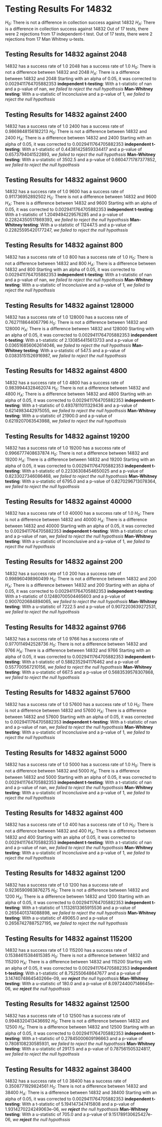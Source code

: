 # Testing Results For 14832 
$H_{0}$: There is not a difference in collection success against 14832 
$H_{A}$: There is a difference in collection success against 14832
Out of 17 tests, there were 2 rejections from 17 independent-t test.
Out of 17 tests, there were 2 rejections from 17 Man Whitney u-tests.
## Testing Results for 14832 against 2048 
14832 has a success rate of 1.0
2048 has a success rate of 1.0
$H_{0}$: There is not a difference between 14832 and 2048
$H_{A}$: There is a difference between 14832 and 2048
Starting with an alpha of 0.05, it was corrected to 0.0029411764705882353
__independent t-testing__: With a t-statistic of nan and a p-value of nan, _we failed to reject the null hypothssis_
__Man-Whitney testing__: With a u-statistic of Inconclusive and a p-value of 1, _we failed to reject the null hypothssis_
## Testing Results for 14832 against 2400 
14832 has a success rate of 1.0
2400 has a success rate of 0.9869848156182213
$H_{0}$: There is not a difference between 14832 and 2400
$H_{A}$: There is a difference between 14832 and 2400
Starting with an alpha of 0.05, it was corrected to 0.0029411764705882353
__independent t-testing__: With a t-statistic of 0.44381425859334417 and a p-value of 0.6573794041522893, _we failed to reject the null hypothssis_
__Man-Whitney testing__: With a u-statistic of 3502.5 and a p-value of 0.6604771787377852, _we failed to reject the null hypothssis_
## Testing Results for 14832 against 9600 
14832 has a success rate of 1.0
9600 has a success rate of 0.911736952892502
$H_{0}$: There is not a difference between 14832 and 9600
$H_{A}$: There is a difference between 14832 and 9600
Starting with an alpha of 0.05, it was corrected to 0.0029411764705882353
__independent t-testing__: With a t-statistic of 1.2049494229576285 and a p-value of 0.22824350517869393, _we failed to reject the null hypothssis_
__Man-Whitney testing__: With a u-statistic of 112447.5 and a p-value of 0.22825595420177247, _we failed to reject the null hypothssis_
## Testing Results for 14832 against 800 
14832 has a success rate of 1.0
800 has a success rate of 1.0
$H_{0}$: There is not a difference between 14832 and 800
$H_{A}$: There is a difference between 14832 and 800
Starting with an alpha of 0.05, it was corrected to 0.0029411764705882353
__independent t-testing__: With a t-statistic of nan and a p-value of nan, _we failed to reject the null hypothssis_
__Man-Whitney testing__: With a u-statistic of Inconclusive and a p-value of 1, _we failed to reject the null hypothssis_
## Testing Results for 14832 against 128000 
14832 has a success rate of 1.0
128000 has a success rate of 0.7627118644067796
$H_{0}$: There is not a difference between 14832 and 128000
$H_{A}$: There is a difference between 14832 and 128000
Starting with an alpha of 0.05, it was corrected to 0.0029411764705882353
__independent t-testing__: With a t-statistic of 2.130854415613733 and a p-value of 0.036516856062614046, _we failed to reject the null hypothssis_
__Man-Whitney testing__: With a u-statistic of 547.5 and a p-value of 0.03835151526916987, _we failed to reject the null hypothssis_
## Testing Results for 14832 against 4800 
14832 has a success rate of 1.0
4800 has a success rate of 0.9839944328462074
$H_{0}$: There is not a difference between 14832 and 4800
$H_{A}$: There is a difference between 14832 and 4800
Starting with an alpha of 0.05, it was corrected to 0.0029411764705882353
__independent t-testing__: With a t-statistic of 0.4937811011329436 and a p-value of 0.6214983442975055, _we failed to reject the null hypothssis_
__Man-Whitney testing__: With a u-statistic of 21900.0 and a p-value of 0.6219207063543988, _we failed to reject the null hypothssis_
## Testing Results for 14832 against 19200 
14832 has a success rate of 1.0
19200 has a success rate of 0.9966777408637874
$H_{0}$: There is not a difference between 14832 and 19200
$H_{A}$: There is a difference between 14832 and 19200
Starting with an alpha of 0.05, it was corrected to 0.0029411764705882353
__independent t-testing__: With a t-statistic of 0.22336308454650025 and a p-value of 0.8233027346086468, _we failed to reject the null hypothssis_
__Man-Whitney testing__: With a u-statistic of 6795.0 and a p-value of 0.8270296713078364, _we failed to reject the null hypothssis_
## Testing Results for 14832 against 40000 
14832 has a success rate of 1.0
40000 has a success rate of 1.0
$H_{0}$: There is not a difference between 14832 and 40000
$H_{A}$: There is a difference between 14832 and 40000
Starting with an alpha of 0.05, it was corrected to 0.0029411764705882353
__independent t-testing__: With a t-statistic of nan and a p-value of nan, _we failed to reject the null hypothssis_
__Man-Whitney testing__: With a u-statistic of Inconclusive and a p-value of 1, _we failed to reject the null hypothssis_
## Testing Results for 14832 against 200 
14832 has a success rate of 1.0
200 has a success rate of 0.998960498960499
$H_{0}$: There is not a difference between 14832 and 200
$H_{A}$: There is a difference between 14832 and 200
Starting with an alpha of 0.05, it was corrected to 0.0029411764705882353
__independent t-testing__: With a t-statistic of 0.12480700504465603 and a p-value of 0.9007020684894065, _we failed to reject the null hypothssis_
__Man-Whitney testing__: With a u-statistic of 7222.5 and a p-value of 0.9072203639272531, _we failed to reject the null hypothssis_
## Testing Results for 14832 against 9766 
14832 has a success rate of 1.0
9766 has a success rate of 0.9770114942528736
$H_{0}$: There is not a difference between 14832 and 9766
$H_{A}$: There is a difference between 14832 and 9766
Starting with an alpha of 0.05, it was corrected to 0.0029411764705882353
__independent t-testing__: With a t-statistic of 0.5882352941176462 and a p-value of 0.557700567210156, _we failed to reject the null hypothssis_
__Man-Whitney testing__: With a u-statistic of 667.5 and a p-value of 0.5683539578307868, _we failed to reject the null hypothssis_
## Testing Results for 14832 against 57600 
14832 has a success rate of 1.0
57600 has a success rate of 1.0
$H_{0}$: There is not a difference between 14832 and 57600
$H_{A}$: There is a difference between 14832 and 57600
Starting with an alpha of 0.05, it was corrected to 0.0029411764705882353
__independent t-testing__: With a t-statistic of nan and a p-value of nan, _we failed to reject the null hypothssis_
__Man-Whitney testing__: With a u-statistic of Inconclusive and a p-value of 1, _we failed to reject the null hypothssis_
## Testing Results for 14832 against 5000 
14832 has a success rate of 1.0
5000 has a success rate of 1.0
$H_{0}$: There is not a difference between 14832 and 5000
$H_{A}$: There is a difference between 14832 and 5000
Starting with an alpha of 0.05, it was corrected to 0.0029411764705882353
__independent t-testing__: With a t-statistic of nan and a p-value of nan, _we failed to reject the null hypothssis_
__Man-Whitney testing__: With a u-statistic of Inconclusive and a p-value of 1, _we failed to reject the null hypothssis_
## Testing Results for 14832 against 400 
14832 has a success rate of 1.0
400 has a success rate of 1.0
$H_{0}$: There is not a difference between 14832 and 400
$H_{A}$: There is a difference between 14832 and 400
Starting with an alpha of 0.05, it was corrected to 0.0029411764705882353
__independent t-testing__: With a t-statistic of nan and a p-value of nan, _we failed to reject the null hypothssis_
__Man-Whitney testing__: With a u-statistic of Inconclusive and a p-value of 1, _we failed to reject the null hypothssis_
## Testing Results for 14832 against 1200 
14832 has a success rate of 1.0
1200 has a success rate of 0.9236590983876275
$H_{0}$: There is not a difference between 14832 and 1200
$H_{A}$: There is a difference between 14832 and 1200
Starting with an alpha of 0.05, it was corrected to 0.0029411764705882353
__independent t-testing__: With a t-statistic of 1.1132613365915536 and a p-value of 0.2656401374088898, _we failed to reject the null hypothssis_
__Man-Whitney testing__: With a u-statistic of 49065.0 and a p-value of 0.26567427887527195, _we failed to reject the null hypothssis_
## Testing Results for 14832 against 115200 
14832 has a success rate of 1.0
115200 has a success rate of 0.15384615384615385
$H_{0}$: There is not a difference between 14832 and 115200
$H_{A}$: There is a difference between 14832 and 115200
Starting with an alpha of 0.05, it was corrected to 0.0029411764705882353
__independent t-testing__: With a t-statistic of 8.752550648647677 and a p-value of 3.1474074864540266e-09, _we **reject** the null hypothssis_
__Man-Whitney testing__: With a u-statistic of 180.0 and a p-value of 8.097244007146645e-06, _we **reject** the null hypothssis_
## Testing Results for 14832 against 12500 
14832 has a success rate of 1.0
12500 has a success rate of 0.9948320413436692
$H_{0}$: There is not a difference between 14832 and 12500
$H_{A}$: There is a difference between 14832 and 12500
Starting with an alpha of 0.05, it was corrected to 0.0029411764705882353
__independent t-testing__: With a t-statistic of 0.27845000609196663 and a p-value of 0.7808108230585931, _we failed to reject the null hypothssis_
__Man-Whitney testing__: With a u-statistic of 2917.5 and a p-value of 0.787561505324817, _we failed to reject the null hypothssis_
## Testing Results for 14832 against 38400 
14832 has a success rate of 1.0
38400 has a success rate of 0.3508771929824561
$H_{0}$: There is not a difference between 14832 and 38400
$H_{A}$: There is a difference between 14832 and 38400
Starting with an alpha of 0.05, it was corrected to 0.0029411764705882353
__independent t-testing__: With a t-statistic of 5.194147347415808 and a p-value of 1.9314270224249063e-06, _we **reject** the null hypothssis_
__Man-Whitney testing__: With a u-statistic of 705.0 and a p-value of 9.151789130625427e-06, _we **reject** the null hypothssis_
